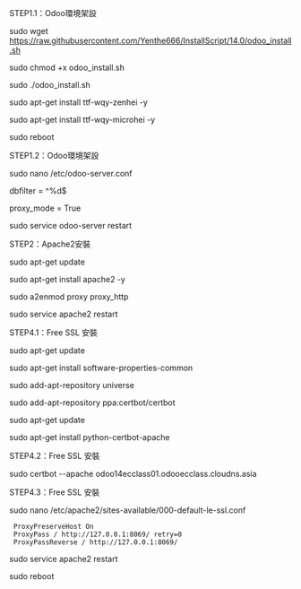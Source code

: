 STEP1.1：Odoo環境架設

sudo wget https://raw.githubusercontent.com/Yenthe666/InstallScript/14.0/odoo_install.sh

sudo chmod +x odoo_install.sh

sudo ./odoo_install.sh

sudo apt-get install ttf-wqy-zenhei -y

sudo apt-get install ttf-wqy-microhei -y

sudo reboot


STEP1.2：Odoo環境架設

sudo nano /etc/odoo-server.conf

dbfilter = ^%d$

proxy_mode = True

sudo service odoo-server restart


STEP2：Apache2安裝

sudo apt-get update

sudo apt-get install apache2 -y

sudo a2enmod proxy proxy_http

sudo service apache2 restart


STEP4.1：Free SSL 安裝

sudo apt-get update

sudo apt-get install software-properties-common

sudo add-apt-repository universe

sudo add-apt-repository ppa:certbot/certbot

sudo apt-get update

sudo apt-get install python-certbot-apache 


STEP4.2：Free SSL 安裝

sudo certbot --apache
odoo14ecclass01.odooecclass.cloudns.asia


STEP4.3：Free SSL 安裝

sudo nano /etc/apache2/sites-available/000-default-le-ssl.conf

     ProxyPreserveHost On
     ProxyPass / http://127.0.0.1:8069/ retry=0
     ProxyPassReverse / http://127.0.0.1:8069/

sudo service apache2 restart

sudo reboot
